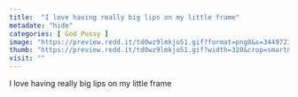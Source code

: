 ```yaml
---
title:  "I love having really big lips on my little frame"
metadate: "hide"
categories: [ God Pussy ]
image: "https://preview.redd.it/td0wz9lmkjo51.gif?format=png8&s=34497232c3669ea0e8be1df546f352e01d3b1dd5"
thumb: "https://preview.redd.it/td0wz9lmkjo51.gif?width=320&crop=smart&format=png8&s=64b2b2c96bf42fee1eb655215807ca9c39bed304"
visit: ""
---
```

I love having really big lips on my little frame
